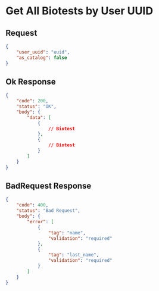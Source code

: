 # Get All Biotests by User UUID

## Request

```JSON
{
    "user_uuid": "uuid",
    "as_catalog": false
}
```

## Ok Response

```JSON
{
    "code": 200,
    "status": "OK",
    "body": {
        "data": [
            {
                // Biotest
            },
            {
                // Biotest
            }
        ]
    }
}
```

## BadRequest Response

```JSON
{
    "code": 400,
    "status": "Bad Request",
    "body": {
        "error": [
            {
                "tag": "name",
                "validation": "required"
            },
            {
                "tag": "last_name",
                "validation": "required"
            }
        ]
    }
}
```